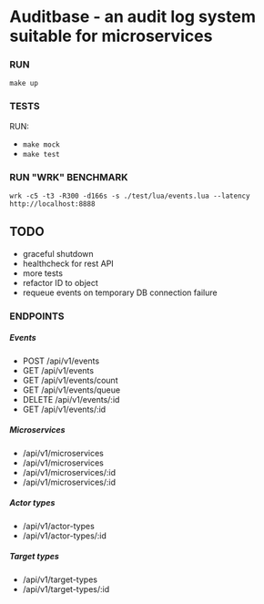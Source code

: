 # Auditbase - an audit log system suitable for microservices

### RUN
```make up```

### TESTS
RUN:

- ```make mock```
- ```make test```

### RUN "WRK" BENCHMARK
```
wrk -c5 -t3 -R300 -d166s -s ./test/lua/events.lua --latency http://localhost:8888
```

## TODO
- graceful shutdown
- healthcheck for rest API
- more tests
- refactor ID to object
- requeue events on temporary DB connection failure

### ENDPOINTS

##### Events
-  POST /api/v1/events
-  GET /api/v1/events
-  GET /api/v1/events/count
-  GET /api/v1/events/queue
-  DELETE /api/v1/events/:id
-  GET /api/v1/events/:id

##### Microservices
- /api/v1/microservices
- /api/v1/microservices
- /api/v1/microservices/:id
- /api/v1/microservices/:id

##### Actor types
- /api/v1/actor-types
- /api/v1/actor-types/:id

##### Target types
- /api/v1/target-types
- /api/v1/target-types/:id
